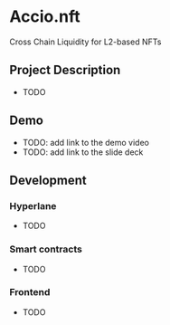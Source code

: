 # Accio.nft

Cross Chain Liquidity for L2-based NFTs

## Project Description

- TODO

## Demo

- TODO: add link to the demo video
- TODO: add link to the slide deck


## Development

### Hyperlane

- TODO

### Smart contracts

- TODO

### Frontend

- TODO


